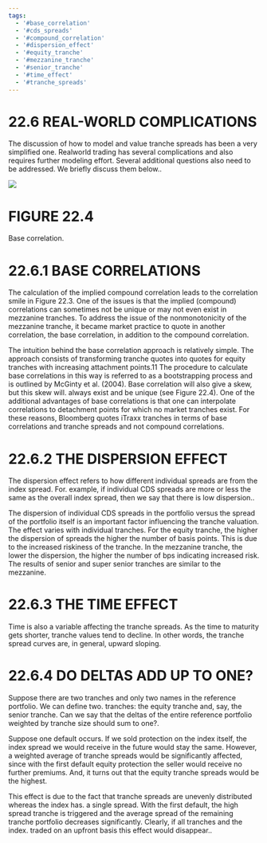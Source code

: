 ```yaml
---
tags:
  - '#base_correlation'
  - '#cds_spreads'
  - '#compound_correlation'
  - '#dispersion_effect'
  - '#equity_tranche'
  - '#mezzanine_tranche'
  - '#senior_tranche'
  - '#time_effect'
  - '#tranche_spreads'
---
```

# 22.6 REAL-WORLD COMPLICATIONS  

The discussion of how to model and value tranche spreads has been a very simplified one. Realworld trading has several complications and also requires further modeling effort. Several additional questions also need to be addressed. We briefly discuss them below..  

![](images/2101131f85e5f9436ae33bb67eafa0b2939f40970511e5af82b1f745c0023409.jpg)  

# FIGURE 22.4  

Base correlation.  

# 22.6.1 BASE CORRELATIONS  

The calculation of the implied compound correlation leads to the correlation smile in Figure 22.3. One of the issues is that the implied (compound) correlations can sometimes not be unique or may not even exist in mezzanine tranches. To address the issue of the nonmonotonicity of the mezzanine tranche, it became market practice to quote in another correlation, the base correlation, in addition to the compound correlation.  

The intuition behind the base correlation approach is relatively simple. The approach consists of transforming tranche quotes into quotes for equity tranches with increasing attachment points.11 The procedure to calculate base correlations in this way is referred to as a bootstrapping process and is outlined by McGinty et al. (2004). Base correlation will also give a skew, but this skew will. always exist and be unique (see Figure 22.4). One of the additional advantages of base correlations is that one can interpolate correlations to detachment points for which no market tranches exist. For these reasons, Bloomberg quotes iTraxx tranches in terms of base correlations and tranche spreads and not compound correlations.  

# 22.6.2 THE DISPERSION EFFECT  

The dispersion effect refers to how different individual spreads are from the index spread. For. example, if individual CDS spreads are more or less the same as the overall index spread, then we say that there is low dispersion..  

The dispersion of individual CDS spreads in the portfolio versus the spread of the portfolio itself is an important factor influencing the tranche valuation. The effect varies with individual tranches. For the equity tranche, the higher the dispersion of spreads the higher the number of basis points. This is due to the increased riskiness of the tranche. In the mezzanine tranche, the lower the dispersion, the higher the number of bps indicating increased risk. The results of senior and super senior tranches are similar to the mezzanine.  

# 22.6.3 THE TIME EFFECT  

Time is also a variable affecting the tranche spreads. As the time to maturity gets shorter, tranche values tend to decline. In other words, the tranche spread curves are, in general, upward sloping.  

# 22.6.4 DO DELTAS ADD UP TO ONE?  

Suppose there are two tranches and only two names in the reference portfolio. We can define two. tranches: the equity tranche and, say, the senior tranche. Can we say that the deltas of the entire reference portfolio weighted by tranche size should sum to one?.  

Suppose one default occurs. If we sold protection on the index itself, the index spread we would receive in the future would stay the same. However, a weighted average of tranche spreads would be significantly affected, since with the first default equity protection the seller would receive no further premiums. And, it turns out that the equity tranche spreads would be the highest.  

This effect is due to the fact that tranche spreads are unevenly distributed whereas the index has. a single spread. With the first default, the high spread tranche is triggered and the average spread of the remaining tranche portfolio decreases significantly. Clearly, if all tranches and the index. traded on an upfront basis this effect would disappear..  
